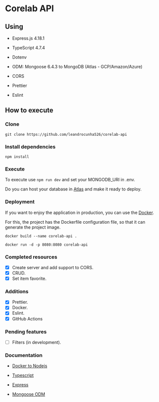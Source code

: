 # Corelab API

## Using

- Express.js 4.18.1

- TypeScript 4.7.4

- Dotenv

- ODM: Mongoose 6.4.3 to MongoDB (Atlas - GCP/Amazon/Azure)

- CORS

- Prettier

- Eslint

## How to execute

### Clone

`git clone https://github.com/leandrocunha526/corelab-api`

### Install dependencies

`npm install`

### Execute

To execute use `npm run dev` and set your MONGODB_URI in .env.

Do you can host your database in [Atlas](https://www.mongodb.com/cloud/atlas) and make it ready to deploy.

### Deployment

If you want to enjoy the application in production, you can use the [Docker](https://www.docker.com/).

For this, the project has the Dockerfile configuration file, so that it can generate the project image.

```
docker build --name corelab-api .
```

```
docker run -d -p 8080:8080 corelab-api
```

### Completed resources

- [x] Create server and add support to CORS.
- [x] CRUD.
- [x] Set item favorite.

### Additions

- [x] Prettier.
- [x] Docker.
- [x] Eslint.
- [x] GitHub Actions

### Pending features

- [ ] Filters (in development).

### Documentation

- [Docker to Nodejs](https://hub.docker.com/_/node)

- [Typescript](https://www.typescriptlang.org/)

- [Express](https://expressjs.com/pt-br/)

- [Mongoose ODM](https://mongoosejs.com/)
